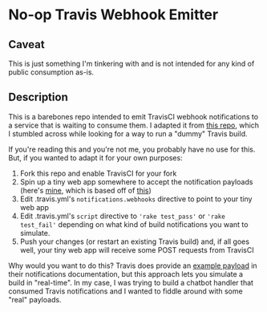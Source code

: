 # No-op Travis Webhook Emitter

## Caveat

This is just something I'm tinkering with and is not intended for any kind of public consumption as-is.  

## Description

This is a barebones repo intended to emit TravisCI webhook notifications to a service that is waiting to consume them.  I adapted it from [this repo](https://github.com/rkh/test-project-matrix-1), which I stumbled across while looking for a way to run a "dummy" Travis build.

If you're reading this and you're not me, you probably have no use for this.  But, if you wanted to adapt it for your own purposes:

1. Fork this repo and enable TravisCI for your fork
2. Spin up a tiny web app somewhere to accept the notification payloads (here's [mine](https://github.com/sadatay/trap-webhooks), which is based off of [this](https://github.com/travis-ci/webhook-signature-verifier))
3. Edit .travis.yml's `notifications.webhooks` directive to point to your tiny web app
4. Edit .travis.yml's `script` directive to `'rake test_pass'` or `'rake test_fail'` depending on what kind of build notifications you want to simulate.
5. Push your changes (or restart an existing Travis build) and, if all goes well, your tiny web app will receive some POST requests from TravisCI

Why would you want to do this?  Travis does provide an [example payload](https://docs.travis-ci.com/user/notifications/#Webhooks-Delivery-Format) in their notifications documentation, but this approach lets you simulate a build in "real-time".  In my case, I was trying to build a chatbot handler that consumed Travis notifications and I wanted to fiddle around with some "real" payloads.
